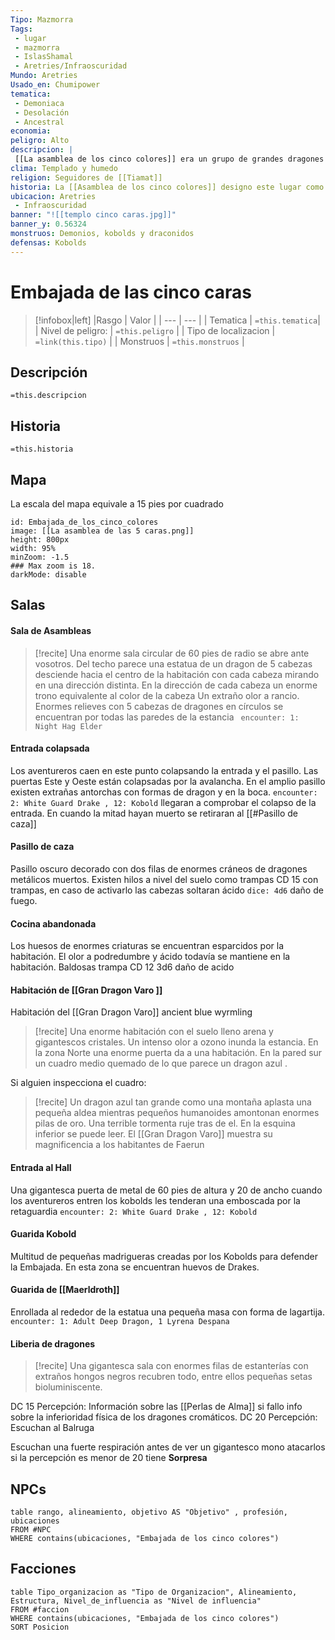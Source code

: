 ```yaml
---
Tipo: Mazmorra
Tags:
 - lugar
 - mazmorra
 - IslasShamal
 - Aretries/Infraoscuridad
Mundo: Aretries
Usado_en: Chumipower
tematica:
 - Demoniaca
 - Desolación
 - Ancestral
economia: 
peligro: Alto
descripcion: |
 [[La asamblea de los cinco colores]] era un grupo de grandes dragones altamente poderosos dedicados al servicio de [[Tiamat]]. Se encuentra adornado con numerosas estatuas y simbolos draconidos. Todo aqui es grandioso, desde los pasillos hasta las puertas. A pesar de la antigüedad del templo el hecho de encontrarse en la [[Infraoscuridad]]. ha hecho que se mantenga en gran estado
clima: Templado y humedo 
religion: Seguidores de [[Tiamat]]
historia: La [[Asamblea de los cinco colores]] designo este lugar como un punto de encuentro para tratar con los Drows de [[Ust Natha]].en su lugar Hace 1600 años tras lo que la [[La asamblea de los cinco colores]] considero que era el final de las perlas  años aqui se acordo el pacto del aguijon, por el cual los los drows de [[Ust Natha]] se comprometia a acabar con los hijos de Gath e Igeo acambio de que [[Gran Dragon Verlaeth]] forjara los [[Dedo de Lolth]]. Poco despues el edificio fue abandonado por sus miembros, cada uno regresando a sus dominios y dejando como guardían a [[Maerldroth]].en su lugar Hace unos pocos años [[Orcus]] aprendio la localización de la embajada. Buscando información que pueda usarse contra [[Tiamat]] en su regreso o para negociar.
ubicacion: Aretries
 - Infraoscuridad
banner: "![[templo cinco caras.jpg]]"
banner_y: 0.56324
monstruos: Demonios, kobolds y draconidos
defensas: Kobolds
---
```


#  Embajada de las cinco caras
> [!infobox|left]
> |Rasgo | Valor |
> | --- | --- |
> | Tematica | `=this.tematica`|
> |  Nivel de peligro: | `=this.peligro` |
> | Tipo de localizacion | `=link(this.tipo)` |
> | Monstruos | `=this.monstruos`  |

## Descripción
`=this.descripcion`
## Historia
`=this.historia`
## Mapa
La escala del mapa equivale a 15 pies por cuadrado
```leaflet
id: Embajada_de_los_cinco_colores
image: [[La asamblea de las 5 caras.png]]
height: 800px
width: 95%
minZoom: -1.5
### Max zoom is 18.
darkMode: disable
```


## Salas
#### Sala de Asambleas
> [!recite]
Una enorme sala circular de 60 pies de radio se abre ante vosotros. Del techo parece una estatua de un dragon de 5 cabezas desciende hacia el centro de la habitación con cada cabeza mirando en una dirección distinta. En la dirección de cada cabeza un enorme trono equivalente al color de la cabeza Un extraño olor a rancio. Enormes relieves con 5 cabezas de dragones en círculos se encuentran por todas las paredes de la estancia
` encounter: 1: Night Hag Elder`
#### Entrada colapsada
Los aventureros caen en este punto colapsando la entrada y el pasillo. Las puertas Este y Oeste están colapsadas por la avalancha. En el amplio pasillo existen extrañas antorchas con formas de dragon y en la boca.
`encounter: 2: White Guard Drake , 12: Kobold`  llegaran a comprobar el colapso de la entrada. En cuando la mitad hayan muerto se retiraran  al [[#Pasillo de caza]]
#### Pasillo de caza
Pasillo oscuro decorado con dos filas de enormes cráneos de dragones metálicos muertos. Existen hilos a nivel del suelo como trampas CD 15 con trampas, en caso de activarlo las cabezas soltaran ácido `dice: 4d6` daño de fuego.
#### Cocina abandonada
Los huesos de enormes criaturas se encuentran esparcidos por la habitación. El olor a podredumbre y ácido todavía se mantiene en la habitación. Baldosas trampa CD 12 3d6 daño de acido

#### Habitación de [[Gran Dragon Varo ]]
Habitación del [[Gran Dragon Varo]] ancient blue wyrmling 


> [!recite]
> Una enorme habitación con el suelo lleno arena y gigantescos cristales. Un intenso olor a ozono inunda la estancia. En la zona Norte una enorme puerta da a una habitación. En la pared sur un  cuadro medio quemado de lo que parece un dragon azul .

Si alguien inspecciona el cuadro:
> [!recite]
> Un dragon azul tan grande como una montaña aplasta una pequeña aldea mientras pequeños humanoides amontonan enormes pilas de oro. Una terrible tormenta ruje tras de el.
> En la esquina inferior se puede leer. El [[Gran Dragon Varo]] muestra su magnificencia a los habitantes de Faerun 

#### Entrada al Hall
Una gigantesca puerta de metal de 60 pies de altura y 20 de ancho cuando los aventureros entren los kobolds les tenderan una emboscada por la retaguardia
`encounter: 2: White Guard Drake , 12: Kobold` 

#### Guarida Kobold 
Multitud de pequeñas madrigueras creadas por los Kobolds para defender la Embajada. En esta zona se encuentran huevos de Drakes.

#### Guarida de [[Maerldroth]]
Enrollada al rededor de la estatua una pequeña masa con forma de lagartija. 
` encounter: 1: Adult Deep Dragon, 1 Lyrena Despana`
#### Liberia de dragones

> [!recite] 
> Una gigantesca sala con enormes filas de estanterías con extraños hongos negros recubren todo, entre ellos pequeñas setas bioluminiscente. 
> 

DC 15 Percepción:  Información sobre las [[Perlas de Alma]]  si fallo info sobre la inferioridad física de los dragones cromáticos.
DC 20 Percepción: Escuchan al Balruga

Escuchan una fuerte respiración antes de ver un gigantesco mono atacarlos si la percepción es menor de 20 tiene **Sorpresa**



## NPCs
```dataview
table rango, alineamiento, objetivo AS "Objetivo" , profesión, ubicaciones
FROM #NPC
WHERE contains(ubicaciones, "Embajada de los cinco colores")
```
## Facciones
```dataview
table Tipo_organizacion as "Tipo de Organizacion", Alineamiento, Estructura, Nivel_de_influencia as "Nivel de influencia"
FROM #faccion
WHERE contains(ubicaciones, "Embajada de los cinco colores")
SORT Posicion
```
